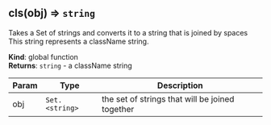 <a name="cls"></a>

## cls(obj) ⇒ <code>string</code>
Takes a Set of strings and converts it to a string that is joined by spacesThis string represents a className string.

**Kind**: global function  
**Returns**: <code>string</code> - a className string  

| Param | Type | Description |
| --- | --- | --- |
| obj | <code>Set.&lt;string&gt;</code> | the set of strings that will be joined together |

